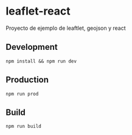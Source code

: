 # leaflet-react
Proyecto de ejemplo de leaftlet, geojson y react

## Development
```
npm install && npm run dev
```

## Production
```
npm run prod
```

## Build
```
npm run build
```
